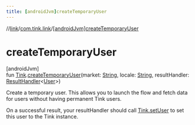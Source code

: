 ```yaml
---
title: [androidJvm]createTemporaryUser
---
```

//[link](../../index.html)/[com.tink.link](index.html)/[[androidJvm]createTemporaryUser]([android-jvm]create-temporary-user.html)



# createTemporaryUser



[androidJvm]\
fun [Tink](../com.tink.core/[android-jvm]-tink/index.html).[createTemporaryUser]([android-jvm]create-temporary-user.html)(market: [String](https://kotlinlang.org/api/latest/jvm/stdlib/kotlin/-string/index.html), locale: [String](https://kotlinlang.org/api/latest/jvm/stdlib/kotlin/-string/index.html), resultHandler: [ResultHandler](../com.tink.service.handler/[android-jvm]-result-handler/index.html)&lt;[User](../com.tink.model.user/[android-jvm]-user/index.html)&gt;)



Create a temporary user. This allows you to launch the flow and fetch data for users without having permanent Tink users.



On a successful result, your resultHandler should call [Tink.setUser](../com.tink.core/[android-jvm]-tink/set-user.html) to set this user to the Tink instance.




